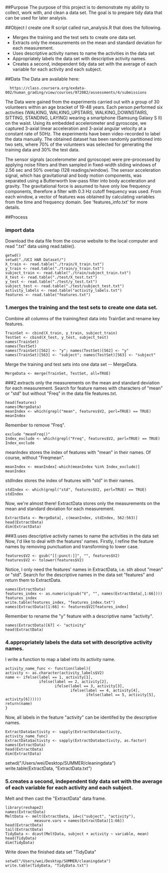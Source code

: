 ##Purpose
The purpose of this project is to demonstrate my ability to collect, work with, and clean a data set. The goal is to prepare tidy data that can be used for later analysis. 


##Object
I create one R script called run_analysis.R that does the following. 
* Merges the training and the test sets to create one data set.
* Extracts only the measurements on the mean and standard deviation for each measurement. 
* Uses descriptive activity names to name the activities in the data set
* Appropriately labels the data set with descriptive activity names. 
* Creates a second, independent tidy data set with the average of each variable for each activity and each subject.


##Data
The Data are available here: 
            
      https://class.coursera.org/exdata-002/human_grading/view/courses/972082/assessments/4/submissions
      
The Data were gained from the experiments carried out with a group of 30 volunteers within an age bracket of 19-48 years. Each person performed six activities (WALKING, WALKING_UPSTAIRS, WALKING_DOWNSTAIRS, SITTING, STANDING, LAYING) wearing a smartphone (Samsung Galaxy S II) on the waist. Using its embedded accelerometer and gyroscope, we captured 3-axial linear acceleration and 3-axial angular velocity at a constant rate of 50Hz. The experiments have been video-recorded to label the data manually. The obtained dataset has been randomly partitioned into two sets, where 70% of the volunteers was selected for generating the training data and 30% the test data. 

The sensor signals (accelerometer and gyroscope) were pre-processed by applying noise filters and then sampled in fixed-width sliding windows of 2.56 sec and 50% overlap (128 readings/window). The sensor acceleration signal, which has gravitational and body motion components, was separated using a Butterworth low-pass filter into body acceleration and gravity. The gravitational force is assumed to have only low frequency components, therefore a filter with 0.3 Hz cutoff frequency was used. From each window, a vector of features was obtained by calculating variables from the time and frequency domain. See 'features_info.txt' for more details. 


##Process

### import data
Download the data file from the course website to the local computer 
and read ".txt" data using read.table().

    getwd()
    setwd("./UCI HAR Dataset/")
    X_train <- read.table("./train/X_train.txt")
    y_train <- read.table("./train/y_train.txt")
    subject_train <- read.table("./train/subject_train.txt")
    X_test <- read.table("./test/X_test.txt")
    y_test <- read.table("./test/y_test.txt")
    subject_test <- read.table("./test/subject_test.txt")
    activity_labels <- read.table("activity_labels.txt")
    features <- read.table("features.txt")

### 1.merges the training and the test sets to create one data set.
Combine all columns of the training/test data into TrainSet and rename 
key features. 

    TrainSet <- cbind(X_train, y_train, subject_train)
    TestSet <- cbind(X_test, y_test, subject_test)
    names(TrainSet)
    names(TestSet)
    names(TrainSet)[562] <- "y"; names(TestSet)[562] <- "y"
    names(TrainSet)[563] <- "subject"; names(TestSet)[563] <- "subject"

Merge the training and test sets into one data set -- MergeData.

    MergeData <- merge(TrainSet, TestSet, all=TRUE)


###2.extracts only the measurements on the mean and standard deviation for each measurement. 
Search for feature names with characters of "mean" or "std" but without "Freq" in the data file features.txt.

    head(features)
    names(MergeData)
    meanIndex <- which(grepl("mean", features$V2, perl=TRUE) == TRUE)
    meanIndex
Remember to remove "Freq".

    exclude "meanFreq()"
    Index_exclude <- which(grepl("Freq", features$V2, perl=TRUE) == TRUE)
    Index_exclude
meanIndex stores the index of features with "mean" in their names. Of course, without "Freqmean".

    meanIndex <- meanIndex[-which(meanIndex %in% Index_exclude)]
    meanIndex
stdIndex stores the index of features with "std" in their names.

    stdIndex <- which(grepl("std", features$V2, perl=TRUE) == TRUE)
    stdIndex

Now, we're almost there! ExtractData stores only the measurements on the mean and standard deviation for each measurement. 

    ExtractData <- MergeData[, c(meanIndex, stdIndex, 562:563)]
    head(ExtractData)
    dim(ExtractData)


###3.uses descriptive activity names to name the activities in the data set
Now, I'd like to deal with the features' names. Firstly, I refine the feature names by removing punctuation and transforming to lower case.

    features$V2 <- gsub("[[:punct:]]", "", features$V2) 
    features$V2 <- tolower(features$V2)
Notice, I only need the features' names in ExtractData, i.e. sth about "mean" or "std". Search for the descriptive names in the data set "features" and return them to ExtractData.

    names(ExtractData)
    features_index <- as.numeric(gsub("V", "", names(ExtractData[,1:66])))
    features_index
    write.table(features_index, "features_index.txt")
    names(ExtractData)[1:66] <- features$V2[features_index]
Remember to rename the "y" feature with a descriptive name "activity".

    names(ExtractData)[67] <- "activity"
    head(ExtractData)


### 4.appropriately labels the data set with descriptive activity names.
I write a function to map a label into its activity name.

    activity_name_func <- function(label){
    activity <- as.character(activity_labels$V2)
    name <- ifelse(label == 1, activity[1],
                   ifelse(label == 2, activity[2],
                          ifelse(label == 3, activity[3],
                                 ifelse(label == 4, activity[4],
                                        ifelse(label == 5, activity[5], activity[6])))))
    return(name)
    }

Now, all labels in the feature "activity" can be identifed by the descriptive names.

    ExtractData$activity <- sapply(ExtractData$activity, activity_name_func)
    ExtractData$activity <- sapply(ExtractData$activity, as.factor)
    names(ExtractData)
    head(ExtractData)
    dim(ExtractData)

setwd("/Users/wei/Desktop/SUMMER/cleaningdata")
write.table(ExtractData, "ExtractData.txt")

### 5.creates a second, independent tidy data set with the average of each variable for each activity and each subject. 
Melt and then cast the "ExtractData" data frame.

    library(reshape2)
    names(ExtractData)
    MeltData <- melt(ExtractData, id=c("subject", "activity"),
                 measure.vars = names(ExtractData)[1:66]) 
    head(ExtractData)
    tail(ExtractData)
    TidyData <- dcast(MeltData, subject + activity ~ variable, mean)
    head(TidyData)
    dim(TidyData)
Write down the finished data set "TidyData"

    setwd("/Users/wei/Desktop/SUMMER/cleaningdata")
    write.table(TidyData, "TidyData.txt")
